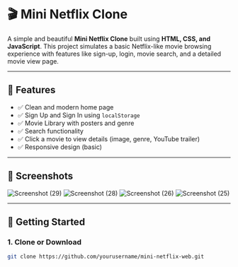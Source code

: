 # 🎬 Mini Netflix Clone

A simple and beautiful **Mini Netflix Clone** built using **HTML, CSS, and JavaScript**. This project simulates a basic Netflix-like movie browsing experience with features like sign-up, login, movie search, and a detailed movie view page.

---

## 🌟 Features

- ✅ Clean and modern home page
- ✅ Sign Up and Sign In using `localStorage`
- ✅ Movie Library with posters and genre
- ✅ Search functionality
- ✅ Click a movie to view details (image, genre, YouTube trailer)
- ✅ Responsive design (basic)


---

## 📸 Screenshots
![Screenshot (29)](https://github.com/user-attachments/assets/b9d1cfab-425c-4647-b9bf-5931e8ee0bfc)
![Screenshot (28)](https://github.com/user-attachments/assets/08ec8bab-bba7-4133-843c-cde21b955e10)
![Screenshot (26)](https://github.com/user-attachments/assets/50c976fb-e4bc-4f8f-88a0-8c94a59f2848)
![Screenshot (25)](https://github.com/user-attachments/assets/25421cd2-a23a-4071-a11e-821682188694)

 

---

## 🚀 Getting Started

### 1. Clone or Download
```bash
git clone https://github.com/yourusername/mini-netflix-web.git
